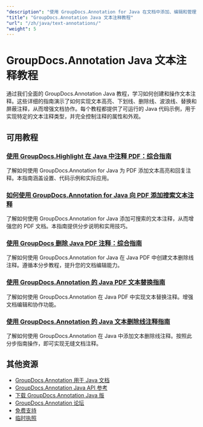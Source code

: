 ```yaml
---
"description": "使用 GroupDocs.Annotation for Java 在文档中添加、编辑和管理文本注释的分步教程。"
"title": "GroupDocs.Annotation Java 文本注释教程"
"url": "/zh/java/text-annotations/"
"weight": 5
---
```


# GroupDocs.Annotation Java 文本注释教程

通过我们全面的 GroupDocs.Annotation Java 教程，学习如何创建和操作文本注释。这些详细的指南演示了如何实现文本高亮、下划线、删除线、波浪线、替换和屏蔽注释，从而增强文档协作。每个教程都提供了可运行的 Java 代码示例，用于实现特定的文本注释类型，并完全控制注释的属性和外观。

## 可用教程

### [使用 GroupDocs.Highlight 在 Java 中注释 PDF：综合指南](./annotate-pdfs-groupdocs-highlight-java/)
了解如何使用 GroupDocs.Annotation for Java 为 PDF 添加文本高亮和回复注释。本指南涵盖设置、代码示例和实际应用。

### [如何使用 GroupDocs.Annotation for Java 向 PDF 添加搜索文本注释](./add-search-text-annotations-pdf-groupdocs-java/)
了解如何使用 GroupDocs.Annotation for Java 添加可搜索的文本注释，从而增强您的 PDF 文档。本指南提供分步说明和实用技巧。

### [使用 GroupDocs 删除 Java PDF 注释：综合指南](./java-pdf-strikeout-annotations-groupdocs/)
了解如何使用 GroupDocs.Annotation for Java 在 Java PDF 中创建文本删除线注释。遵循本分步教程，提升您的文档编辑能力。

### [使用 GroupDocs.Annotation 的 Java PDF 文本替换指南](./java-pdf-text-replacement-groupdocs-annotation/)
了解如何使用 GroupDocs.Annotation 在 Java PDF 中实现文本替换注释。增强文档编辑和协作功能。

### [使用 GroupDocs.Annotation 的 Java 文本删除线注释指南](./java-text-strikeout-annotation-groupdocs/)
了解如何使用 GroupDocs.Annotation 在 Java 中添加文本删除线注释。按照此分步指南操作，即可实现无缝文档注释。

## 其他资源

- [GroupDocs.Annotation 用于 Java 文档](https://docs.groupdocs.com/annotation/java/)
- [GroupDocs.Annotation Java API 参考](https://reference.groupdocs.com/annotation/java/)
- [下载 GroupDocs.Annotation Java 版](https://releases.groupdocs.com/annotation/java/)
- [GroupDocs.Annotation 论坛](https://forum.groupdocs.com/c/annotation)
- [免费支持](https://forum.groupdocs.com/)
- [临时执照](https://purchase.groupdocs.com/temporary-license/)